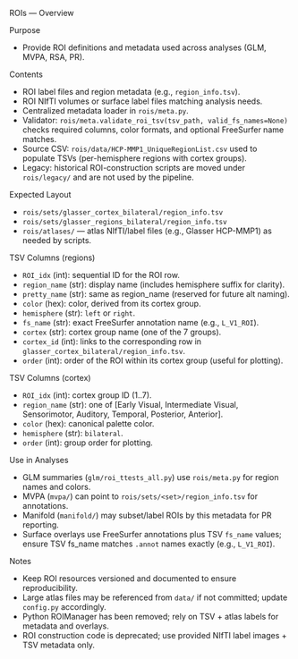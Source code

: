 ROIs — Overview

Purpose
- Provide ROI definitions and metadata used across analyses (GLM, MVPA, RSA, PR).

Contents
- ROI label files and region metadata (e.g., `region_info.tsv`).
- ROI NIfTI volumes or surface label files matching analysis needs.
- Centralized metadata loader in `rois/meta.py`.
- Validator: `rois/meta.validate_roi_tsv(tsv_path, valid_fs_names=None)` checks required columns, color formats, and optional FreeSurfer name matches.
 - Source CSV: `rois/data/HCP-MMP1_UniqueRegionList.csv` used to populate TSVs (per-hemisphere regions with cortex groups).
 - Legacy: historical ROI-construction scripts are moved under `rois/legacy/` and are not used by the pipeline.

Expected Layout
- `rois/sets/glasser_cortex_bilateral/region_info.tsv`
- `rois/sets/glasser_regions_bilateral/region_info.tsv`
- `rois/atlases/` — atlas NIfTI/label files (e.g., Glasser HCP-MMP1) as needed by scripts.

TSV Columns (regions)
- `ROI_idx` (int): sequential ID for the ROI row.
- `region_name` (str): display name (includes hemisphere suffix for clarity).
- `pretty_name` (str): same as region_name (reserved for future alt naming).
- `color` (hex): color, derived from its cortex group.
- `hemisphere` (str): `left` or `right`.
- `fs_name` (str): exact FreeSurfer annotation name (e.g., `L_V1_ROI`).
- `cortex` (str): cortex group name (one of the 7 groups).
- `cortex_id` (int): links to the corresponding row in `glasser_cortex_bilateral/region_info.tsv`.
- `order` (int): order of the ROI within its cortex group (useful for plotting).

TSV Columns (cortex)
- `ROI_idx` (int): cortex group ID (1..7).
- `region_name` (str): one of [Early Visual, Intermediate Visual, Sensorimotor, Auditory, Temporal, Posterior, Anterior].
- `color` (hex): canonical palette color.
- `hemisphere` (str): `bilateral`.
- `order` (int): group order for plotting.

Use in Analyses
- GLM summaries (`glm/roi_ttests_all.py`) use `rois/meta.py` for region names and colors.
- MVPA (`mvpa/`) can point to `rois/sets/<set>/region_info.tsv` for annotations.
- Manifold (`manifold/`) may subset/label ROIs by this metadata for PR reporting.
 - Surface overlays use FreeSurfer annotations plus TSV `fs_name` values; ensure TSV fs_name matches `.annot` names exactly (e.g., `L_V1_ROI`).

Notes
- Keep ROI resources versioned and documented to ensure reproducibility.
- Large atlas files may be referenced from `data/` if not committed; update `config.py` accordingly.
 - Python ROIManager has been removed; rely on TSV + atlas labels for metadata and overlays.
 - ROI construction code is deprecated; use provided NIfTI label images + TSV metadata only.
